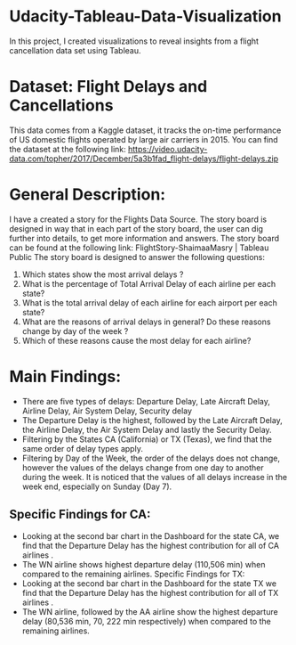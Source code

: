 # Udacity-Tableau-Data-Visualization
In this project, I created visualizations to reveal insights from a flight cancellation data set using Tableau.
# Dataset: Flight Delays and Cancellations
This data comes from a Kaggle dataset, it tracks the on-time performance of US domestic flights operated by large air carriers in 2015. You can find the dataset at the following link: https://video.udacity-data.com/topher/2017/December/5a3b1fad_flight-delays/flight-delays.zip
# General Description:
I have a created a story for the Flights Data Source. The story board is designed in way that in each part of the story board, the user can dig further into details, to get more information and answers. The story board can be found at the following link: FlightStory-ShaimaaMasry | Tableau Public
The story board is designed to answer the following questions:
1.	Which states show the most arrival delays ?
2.	What is the percentage of Total Arrival Delay of each airline per each state?
3.	What is the total arrival delay of each airline for each airport per each state?
4.	What are the reasons of arrival delays in general? Do these reasons change by day of the week ?
5.	Which of these reasons cause the most delay for each airline? 
# Main Findings:
*	There are five types of delays: Departure Delay, Late Aircraft Delay, Airline Delay, Air System Delay, Security delay
*	The Departure Delay is the highest, followed by the Late Aircraft Delay, the Airline Delay, the Air System Delay and lastly the Security Delay. 
*	Filtering by the States CA (California) or TX (Texas), we find that the same order of delay types apply.
*	Filtering by Day of the Week, the order of the delays does not change, however the values of the delays change from one day to another during the week.  It is noticed that the values of all delays increase in the week end, especially on Sunday (Day 7).
   ## Specific Findings for CA:
*	Looking at the second bar chart in the Dashboard for the state CA, we find that the Departure Delay has the highest contribution for all of CA airlines . 
*	The WN airline shows highest departure delay (110,506 min) when compared to the remaining airlines.
   Specific Findings for TX:
*	Looking at the second bar chart in the Dashboard for the state TX we find that the Departure Delay has the highest contribution for all of TX airlines . 
*	The WN airline, followed by the AA airline show the highest departure delay (80,536 min, 70, 222 min respectively) when compared to the remaining airlines.
